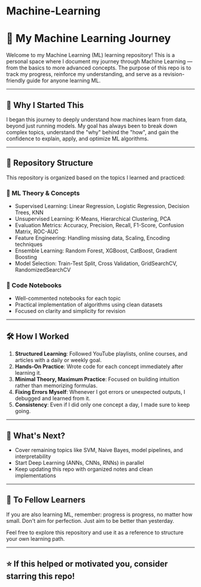 # Machine-Learning  

# 🚀 My Machine Learning Journey

Welcome to my Machine Learning (ML) learning repository! This is a personal space where I document my journey through Machine Learning — from the basics to more advanced concepts. The purpose of this repo is to track my progress, reinforce my understanding, and serve as a revision-friendly guide for anyone learning ML.

---

## 🧠 Why I Started This

I began this journey to deeply understand how machines learn from data, beyond just running models. My goal has always been to break down complex topics, understand the "why" behind the "how", and gain the confidence to explain, apply, and optimize ML algorithms.

---

## 🧩 Repository Structure

This repository is organized based on the topics I learned and practiced:

### 📘 ML Theory & Concepts
- Supervised Learning: Linear Regression, Logistic Regression, Decision Trees, KNN
- Unsupervised Learning: K-Means, Hierarchical Clustering, PCA
- Evaluation Metrics: Accuracy, Precision, Recall, F1-Score, Confusion Matrix, ROC-AUC
- Feature Engineering: Handling missing data, Scaling, Encoding techniques
- Ensemble Learning: Random Forest, XGBoost, CatBoost, Gradient Boosting
- Model Selection: Train-Test Split, Cross Validation, GridSearchCV, RandomizedSearchCV

### 📎 Code Notebooks
- Well-commented notebooks for each topic
- Practical implementation of algorithms using clean datasets
- Focused on clarity and simplicity for revision

---

## 🛠️ How I Worked

1. **Structured Learning**: Followed YouTube playlists, online courses, and articles with a daily or weekly goal.
2. **Hands-On Practice**: Wrote code for each concept immediately after learning it.
3. **Minimal Theory, Maximum Practice**: Focused on building intuition rather than memorizing formulas.
4. **Fixing Errors Myself**: Whenever I got errors or unexpected outputs, I debugged and learned from it.
5. **Consistency**: Even if I did only one concept a day, I made sure to keep going.

---

## 🎯 What's Next?

- Cover remaining topics like SVM, Naive Bayes, model pipelines, and interpretability
- Start Deep Learning (ANNs, CNNs, RNNs) in parallel
- Keep updating this repo with organized notes and clean implementations

---

## 🙌 To Fellow Learners

If you are also learning ML, remember: progress is progress, no matter how small. Don't aim for perfection. Just aim to be better than yesterday.

Feel free to explore this repository and use it as a reference to structure your own learning path.

---

## ⭐ If this helped or motivated you, consider starring this repo!

